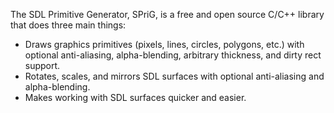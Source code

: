 The SDL Primitive Generator, SPriG, is a free and open source C/C++ library that does three main things:
  * Draws graphics primitives (pixels, lines, circles, polygons, etc.) with optional anti-aliasing, alpha-blending, arbitrary thickness, and dirty rect support.
  * Rotates, scales, and mirrors SDL surfaces with optional anti-aliasing and alpha-blending.
  * Makes working with SDL surfaces quicker and easier.